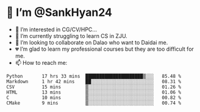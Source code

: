 # 👋 I’m @SankHyan24

- 👀 I’m interested in CG/CV/HPC...
- 🌱 I’m currently struggling to learn CS in ZJU.
- 💞️ I’m looking to collaborate on Dalao who want to Daidai me.
- 💔 I’m glad to learn my professional courses but they are too difficult for me.
- 📫 How to reach me:


<!---
SankHyan24/SankHyan24 is a ✨ special ✨ repository because its `README.md` (this file) appears on your GitHub profile.
You can click the Preview link to take a look at your changes.
--->
<!--START_SECTION:waka-->

```text
Python       17 hrs 33 mins  █████████████████████▒░░░   85.48 %
Markdown     1 hr 42 mins    ██░░░░░░░░░░░░░░░░░░░░░░░   08.31 %
CSV          15 mins         ▒░░░░░░░░░░░░░░░░░░░░░░░░   01.26 %
HTML         13 mins         ▒░░░░░░░░░░░░░░░░░░░░░░░░   01.06 %
C            10 mins         ▒░░░░░░░░░░░░░░░░░░░░░░░░   00.82 %
CMake        9 mins          ▒░░░░░░░░░░░░░░░░░░░░░░░░   00.74 %
```

<!--END_SECTION:waka-->
